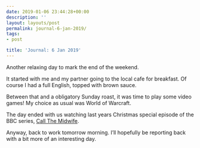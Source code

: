 ```yaml
---
date: 2019-01-06 23:44:28+00:00
description: ''
layout: layouts/post
permalink: journal-6-jan-2019/
tags:
- post

title: 'Journal: 6 Jan 2019'
---
```


<p>Another relaxing day to mark the end of the weekend.</p>
<p>It started with me and my partner going to the local cafe for breakfast. Of course I had a full English, topped with brown sauce.</p>
<p>Between that and a obligatory Sunday roast,  it was time to play some video games! My choice as usual was World of Warcraft.</p>
<p>The day ended with us watching last years Christmas special episode of the BBC series, <a href="https://www.bbc.co.uk/programmes/p0118t80">Call The Midwife</a>.</p>
<p>Anyway, back to work tomorrow morning. I&#8217;ll hopefully be reporting back with a bit more of an interesting day.</p>
